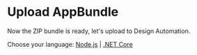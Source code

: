 # Upload AppBundle

Now the ZIP bundle is ready, let's upload to Design Automation.

Choose your language: [Node.js](designautomation/appbundle/nodejs) | [.NET Core](designautomation/appbundle/netcore)